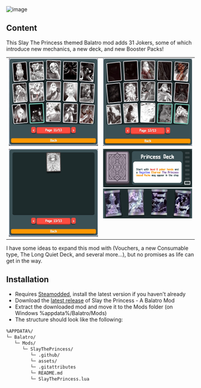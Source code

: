 <img src=".github/thumbnail.png" alt="image" width="800"/>

## Content
This Slay The Princess themed Balatro mod adds 31 Jokers, some of which introduce new mechanics, a new deck, and new Booster Packs!

<table>
  <tr>
    <td><img src=".github/jokers1.png" alt="jokers1" width="320"></td>
    <td><img src=".github/jokers2.png" alt="jokers2" width="320"></td>
  </tr>
  <tr>
    <td valign="top"><img src=".github/jokers3.png" alt="jokers3" width="320"></td>
    <td valign="top">
      <img src=".github/deck.png" alt="deck" width="320"><br>
      <img src=".github/boosters.png" alt="boosters" width="320">
    </td>
  </tr>
</table>



I have some ideas to expand this mod with (Vouchers, a new Consumable type, The Long Quiet Deck, and several more...), but no promises as life can get in the way.

## Installation
- Requires [Steamodded](https://github.com/Steamodded/smods/releases/latest), install the latest version if you haven't already
- Download the [latest release](https://github.com/Kastamera/SlayThePrincess/releases) of Slay the Princess - A Balatro Mod
- Extract the downloaded mod and move it to the Mods folder (on Windows %appdata%/Balatro/Mods)
- The structure should look like the following:
```text
%APPDATA%/
└─ Balatro/
   └─ Mods/
      └─ SlayThePrincess/
         └─ .github/
         └─ assets/
         └─ .gitattributes
         └─ README.md
         └─ SlayThePrincess.lua
```
